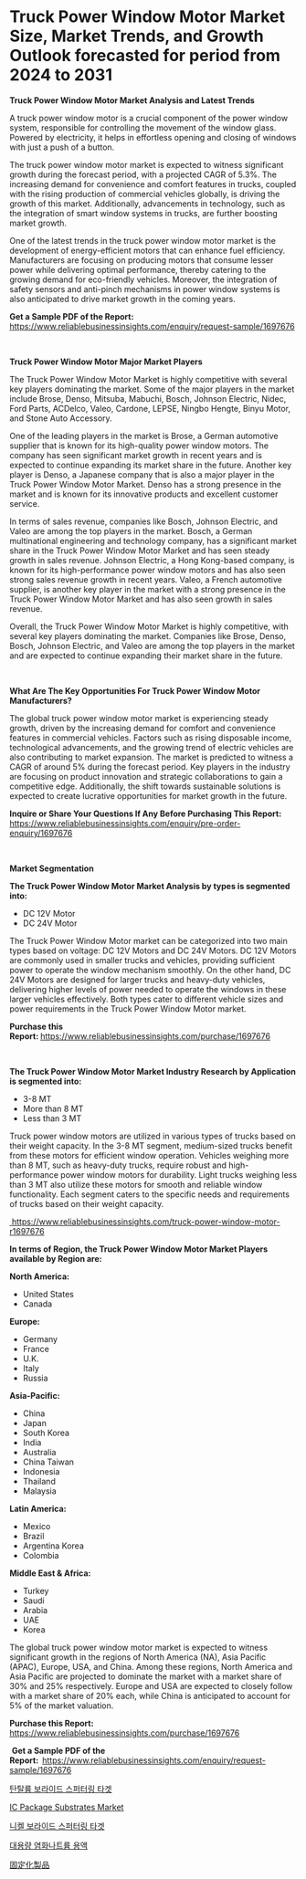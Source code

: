 <p><h1>Truck Power Window Motor Market Size, Market Trends, and Growth Outlook forecasted for period from 2024 to 2031</h1></p><p><strong>Truck Power Window Motor Market Analysis and Latest Trends</strong></p>
<p><p>A truck power window motor is a crucial component of the power window system, responsible for controlling the movement of the window glass. Powered by electricity, it helps in effortless opening and closing of windows with just a push of a button.</p><p>The truck power window motor market is expected to witness significant growth during the forecast period, with a projected CAGR of 5.3%. The increasing demand for convenience and comfort features in trucks, coupled with the rising production of commercial vehicles globally, is driving the growth of this market. Additionally, advancements in technology, such as the integration of smart window systems in trucks, are further boosting market growth.</p><p>One of the latest trends in the truck power window motor market is the development of energy-efficient motors that can enhance fuel efficiency. Manufacturers are focusing on producing motors that consume lesser power while delivering optimal performance, thereby catering to the growing demand for eco-friendly vehicles. Moreover, the integration of safety sensors and anti-pinch mechanisms in power window systems is also anticipated to drive market growth in the coming years.</p></p>
<p><strong>Get a Sample PDF of the Report:&nbsp;</strong> <a href="https://www.reliablebusinessinsights.com/enquiry/request-sample/1697676">https://www.reliablebusinessinsights.com/enquiry/request-sample/1697676</a></p>
<p>&nbsp;</p>
<p><strong>Truck Power Window Motor Major Market Players</strong></p>
<p><p>The Truck Power Window Motor Market is highly competitive with several key players dominating the market. Some of the major players in the market include Brose, Denso, Mitsuba, Mabuchi, Bosch, Johnson Electric, Nidec, Ford Parts, ACDelco, Valeo, Cardone, LEPSE, Ningbo Hengte, Binyu Motor, and Stone Auto Accessory.</p><p>One of the leading players in the market is Brose, a German automotive supplier that is known for its high-quality power window motors. The company has seen significant market growth in recent years and is expected to continue expanding its market share in the future. Another key player is Denso, a Japanese company that is also a major player in the Truck Power Window Motor Market. Denso has a strong presence in the market and is known for its innovative products and excellent customer service.</p><p>In terms of sales revenue, companies like Bosch, Johnson Electric, and Valeo are among the top players in the market. Bosch, a German multinational engineering and technology company, has a significant market share in the Truck Power Window Motor Market and has seen steady growth in sales revenue. Johnson Electric, a Hong Kong-based company, is known for its high-performance power window motors and has also seen strong sales revenue growth in recent years. Valeo, a French automotive supplier, is another key player in the market with a strong presence in the Truck Power Window Motor Market and has also seen growth in sales revenue.</p><p>Overall, the Truck Power Window Motor Market is highly competitive, with several key players dominating the market. Companies like Brose, Denso, Bosch, Johnson Electric, and Valeo are among the top players in the market and are expected to continue expanding their market share in the future.</p></p>
<p>&nbsp;</p>
<p><strong>What Are The Key Opportunities For Truck Power Window Motor Manufacturers?</strong></p>
<p><p>The global truck power window motor market is experiencing steady growth, driven by the increasing demand for comfort and convenience features in commercial vehicles. Factors such as rising disposable income, technological advancements, and the growing trend of electric vehicles are also contributing to market expansion. The market is predicted to witness a CAGR of around 5% during the forecast period. Key players in the industry are focusing on product innovation and strategic collaborations to gain a competitive edge. Additionally, the shift towards sustainable solutions is expected to create lucrative opportunities for market growth in the future.</p></p>
<p><strong>Inquire or Share Your Questions If Any Before Purchasing This Report:</strong> <a href="https://www.reliablebusinessinsights.com/enquiry/pre-order-enquiry/1697676">https://www.reliablebusinessinsights.com/enquiry/pre-order-enquiry/1697676</a></p>
<p>&nbsp;</p>
<p><strong>Market Segmentation</strong></p>
<p><strong>The Truck Power Window Motor Market Analysis by types is segmented into:</strong></p>
<p><ul><li>DC 12V Motor</li><li>DC 24V Motor</li></ul></p>
<p><p>The Truck Power Window Motor market can be categorized into two main types based on voltage: DC 12V Motors and DC 24V Motors. DC 12V Motors are commonly used in smaller trucks and vehicles, providing sufficient power to operate the window mechanism smoothly. On the other hand, DC 24V Motors are designed for larger trucks and heavy-duty vehicles, delivering higher levels of power needed to operate the windows in these larger vehicles effectively. Both types cater to different vehicle sizes and power requirements in the Truck Power Window Motor market.</p></p>
<p><strong>Purchase this Report:&nbsp;</strong><a href="https://www.reliablebusinessinsights.com/purchase/1697676">https://www.reliablebusinessinsights.com/purchase/1697676</a></p>
<p>&nbsp;</p>
<p><strong>The Truck Power Window Motor Market Industry Research by Application is segmented into:</strong></p>
<p><ul><li>3-8 MT</li><li>More than 8 MT</li><li>Less than 3 MT</li></ul></p>
<p><p>Truck power window motors are utilized in various types of trucks based on their weight capacity. In the 3-8 MT segment, medium-sized trucks benefit from these motors for efficient window operation. Vehicles weighing more than 8 MT, such as heavy-duty trucks, require robust and high-performance power window motors for durability. Light trucks weighing less than 3 MT also utilize these motors for smooth and reliable window functionality. Each segment caters to the specific needs and requirements of trucks based on their weight capacity.</p></p>
<p><a href="https://www.reliablebusinessinsights.com/truck-power-window-motor-r1697676">&nbsp;https://www.reliablebusinessinsights.com/truck-power-window-motor-r1697676</a></p>
<p><strong>In terms of Region, the Truck Power Window Motor Market Players available by Region are:</strong></p>
<p>
    <p> <strong> North America: </strong>
        <ul>
            <li>United States</li>
            <li>Canada</li>
        </ul>
        </p> 
    <p> <strong> Europe: </strong>
        <ul>
            <li>Germany</li>
            <li>France</li>
            <li>U.K.</li>
            <li>Italy</li>
            <li>Russia</li>
        </ul>
        </p> 
    <p> <strong> Asia-Pacific: </strong>
        <ul>
            <li>China</li>
            <li>Japan</li>
            <li>South Korea</li>
            <li>India</li>
            <li>Australia</li>
            <li>China Taiwan</li>
            <li>Indonesia</li>
            <li>Thailand</li>
            <li>Malaysia</li>
        </ul>
        </p> 
    <p> <strong> Latin America: </strong>
        <ul>
            <li>Mexico</li>
            <li>Brazil</li>
            <li>Argentina Korea</li>
            <li>Colombia</li>
        </ul>
        </p> 
    <p> <strong> Middle East & Africa: </strong>
        <ul>
            <li>Turkey</li>
            <li>Saudi</li>
            <li>Arabia</li>
            <li>UAE</li>
            <li>Korea</li>
        </ul>
    </p>
    </p>
<p><p>The global truck power window motor market is expected to witness significant growth in the regions of North America (NA), Asia Pacific (APAC), Europe, USA, and China. Among these regions, North America and Asia Pacific are projected to dominate the market with a market share of 30% and 25% respectively. Europe and USA are expected to closely follow with a market share of 20% each, while China is anticipated to account for 5% of the market valuation.</p></p>
<p><strong>Purchase this Report: </strong><a href="https://www.reliablebusinessinsights.com/purchase/1697676">https://www.reliablebusinessinsights.com/purchase/1697676</a></p>
<p>&nbsp;<strong>Get a Sample PDF of the Report:&nbsp;&nbsp;</strong><a href="https://www.reliablebusinessinsights.com/enquiry/request-sample/1697676">https://www.reliablebusinessinsights.com/enquiry/request-sample/1697676</a></p>
<p><strong></strong></p>
<p><p><a href="https://github.com/njolsky1/Market-Research-Report-List-1/blob/main/832526193861.md">탄탈륨 보라이드 스퍼터링 타겟</a></p><p><a href="https://issuu.com/reportprime-2/docs/ic-package-substrates-market-size-2030.pptx">IC Package Substrates Market</a></p><p><a href="https://github.com/tasfiyaj85/Market-Research-Report-List-1/blob/main/426727493862.md">니켈 보라이드 스퍼터링 타겟</a></p><p><a href="https://medium.com/@moulafa/%EB%8C%80%EC%9A%A9%EB%9F%89-%EB%82%98%ED%8A%B8%EB%A5%A8-%EC%97%BC%ED%99%94%EB%AC%BC-%EC%86%94%EB%A3%A8%EC%85%98-%EC%8B%9C%EC%9E%A5-%EA%B7%9C%EB%AA%A8-cagr-%ED%8A%B8%EB%A0%8C%EB%93%9C-2024-2030-a66895c96658">대용량 염화나트륨 용액</a></p><p><a href="https://medium.com/@mt14785/%E5%9B%BA%E5%AE%9A%E5%8C%96%E8%A3%BD%E5%93%81%E5%B8%82%E5%A0%B4%E3%81%AF-%E5%B8%82%E5%A0%B4%E3%82%B7%E3%82%A7%E3%82%A2-%E5%B8%82%E5%A0%B4%E5%8B%95%E5%90%91-%E5%B8%82%E5%A0%B4%E6%88%90%E9%95%B7%E3%81%AB%E9%96%A2%E3%81%99%E3%82%8B%E6%83%85%E5%A0%B1%E3%82%92%E6%8F%90%E4%BE%9B%E3%81%97%E3%81%BE%E3%81%99-56443247e735">固定化製品</a></p></p>